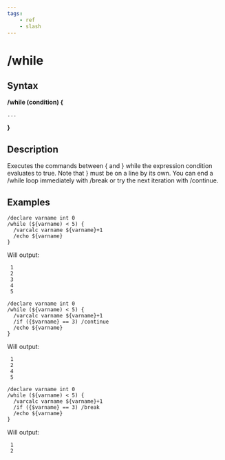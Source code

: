 ```yaml
---
tags:
    - ref
    - slash
---
```

# /while

## Syntax

**/while (condition) {**

`...`

**}**

## Description

Executes the commands between { and } while the expression condition evaluates to true. Note that } must be on a line by its own. You can end a /while loop immediately with /break or try the next iteration with /continue.

## Examples

```text
/declare varname int 0
/while (${varname) < 5) {
  /varcalc varname ${varname}+1
  /echo ${varname}
}
```

Will output:

```text
 1
 2
 3
 4
 5

/declare varname int 0
/while (${varname) < 5) {
  /varcalc varname ${varname}+1
  /if ({$varname} == 3) /continue
  /echo ${varname}
}
```

Will output:

```text
 1
 2
 4
 5

/declare varname int 0
/while (${varname) < 5) {
  /varcalc varname ${varname}+1
  /if ({$varname} == 3) /break
  /echo ${varname}
}
```

Will output:

```text
 1
 2
```
